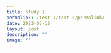 ```yaml
---
title: Study 1
permalink: /test-1/test-2/permalink/
date: 2023-05-16
layout: post
description: ""
image: ""
---
```

